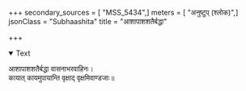 +++
secondary_sources = [ "MSS_5434",]
meters = [ "अनुष्टुप् (श्लोक)",]
jsonClass = "Subhaashita"
title = "आशापाशशतैर्बद्धा"

+++

<details open><summary>Text</summary>

आशापाशशतैर्बद्धा वासनाभरवाहिनः।  
कायात् कायमुपायान्ति वृक्षाद् वृक्षमिवाण्डजाः॥
</details>
